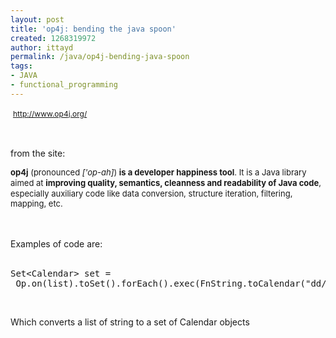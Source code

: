 ```yaml
---
layout: post
title: 'op4j: bending the java spoon'
created: 1268319972
author: ittayd
permalink: /java/op4j-bending-java-spoon
tags:
- JAVA
- functional_programming
---
```

<p>&nbsp;<span class="Apple-style-span" style="line-height: 19px; font-size: 12px; "><a href="http://www.op4j.org/">http://www.op4j.org/</a>&nbsp;</span></p>
<p>&nbsp;</p>
<p>from the site:</p>
<p><span class="Apple-style-span" style="color: rgb(0, 0, 0); font-family: Verdana, Helvetica, Arial, sans-serif; line-height: normal; font-size: 13px; ">
<p style="line-height: 1.3em; font-size: small; "><b>op4j</b>&nbsp;(pronounced&nbsp;<i>['op-ah]</i>)&nbsp;<b>is a developer happiness tool</b>. It is a Java library aimed at&nbsp;<b>improving quality, semantics, cleanness and readability of Java code</b>, especially auxiliary code like data conversion, structure iteration, filtering, mapping, etc.</p>
<div>&nbsp;</div>
<div>&nbsp;</div>
<div>Examples of code are:</div>
<div>&nbsp;</div>
<pre title="code" class="brush: java;">
Set&lt;Calendar&gt; set =         
 Op.on(list).toSet().forEach().exec(FnString.toCalendar(&quot;dd/MM/yyyy&quot;)).get();</pre>
</span></p>
<p>&nbsp;</p>
<p>Which converts a list of string to a set of Calendar objects</p>
<p>&nbsp;</p>
<p>&nbsp;</p>
